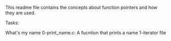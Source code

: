 This readme file contains the concepts about
function pointers and how they are used.

Tasks:

What's my name
0-print_name.c: A fucntion that prints a name
1-iterator file

